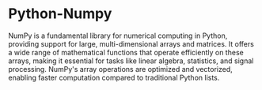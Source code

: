 # Python-Numpy
NumPy is a fundamental library for numerical computing in Python, providing support for large, multi-dimensional arrays and matrices. It offers a wide range of mathematical functions that operate efficiently on these arrays, making it essential for tasks like linear algebra, statistics, and signal processing. NumPy's array operations are optimized and vectorized, enabling faster computation compared to traditional Python lists.
